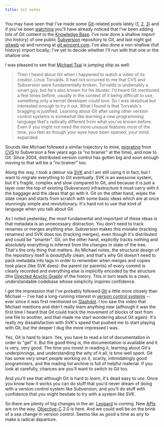 ```yaml
---
title: Git notes
---
```


You may have seen that I've made some [Git](http://www.wincent.com/knowledge-base/Git)-related posts lately ([1](http://www.wincent.com/a/about/wincent/weblog/archives/2007/07/musings_on_subv.php), [2](http://www.wincent.com/a/about/wincent/weblog/archives/2007/07/git_changes.php), [3](http://www.wincent.com/a/about/wincent/weblog/archives/2007/07/a_look_back_bra.php)) and if you've been [watching](http://www.wincent.com/knowledge-base/Special:Recentchanges) you'll have already noticed that I've been adding lots of Git content to the [Knowledge Base](http://www.wincent.com/knowledge-base/Knowledge%20Base). I've now done a shallow import (no history) of one public [Subversion](http://www.wincent.com/knowledge-base/Subversion) repository to Git, and last night got [gitweb](http://www.wincent.com/knowledge-base/gitweb) up and running at [git.wincent.com](http://git.wincent.com/). I've also done a non-shallow (full history) import locally; I've yet to decide whether I'll run with that one or the shallow one.

I was pleased to see that [Michael Tsai](http://mjtsai.com/blog/2007/07/15/subversion-to-git/) is jumping ship as well:

> Then I heard about Git when I happened to watch a video of its creator, Linus Torvalds. It had not occurred to me that CVS and Subversion were fundamentally broken. Torvalds is undeniably a smart guy, but he's also known for his bluster. I'd heard Git mentioned a few times before, usually in the context of it being difficult to use, something only a kernel developer could love. So I was skeptical but interested enough to try it out. What I found is that Torvalds's bragging is justified. Learning about Git after using other version control systems is somewhat like learning a new programming language that's radically different from what you've known before. Even if you might not need the more unusual features most of the time, you feel as though your eyes have been opened, your mind expanded.

Sounds like Michael followed a similar trajectory to mine, [migrating](http://mjtsai.com/blog/2004/08/30/cvs2svn/) from [CVS](http://www.wincent.com/knowledge-base/CVS) to Subversion a few years ago (a "no brainer" at the time), and now to Git. Since 2004, distributed version control has gotten big and soon enough moving to that will be a "no brainer" too.

Along the way, I took a detour via [SVK](http://www.wincent.com/knowledge-base/SVK) and I am still using it in fact, but I want to migrate everything to Git eventually. SVK is an awesome system, but it's fragile, complex and slow compared to Git, and because it is just a layer over the top of existing (Subversion) infrastructure it must carry with it the baggage and the ideas that go with it. Git on the other hand, wipes the slate clean and starts from scratch with some basic ideas which are at once stunningly simple and revolutionary. It's hard not to use that kind of language when you talk about Git.

As I noted yesterday, the most fundamental and important of these ideas is that metadata is an unnecessary distraction. You don't need to track renames or merges anything else. Subversion makes this mistake (tracking renames) and SVK does too (tracking merges), even though it's distributed and could be "smarter". Git, on the other hand, explicitly tracks nothing and absolutely everything is inferred from the changes in state of the tree. That's the only thing that matters. As Michael notes, the structural design of the repository itself is *beautifully* clean; and that's why Git doesn't need to pack metadata into tags in order to remember when merges and copies took place (like SVK does): the parent (or parents) of every commit is clearly recorded and everything else is implicitly encoded by the structure (the [Directed Acyclic Graph](http://eagain.net/articles/git-for-computer-scientists/)) of the history. This in turn leads to a clean, understandable codebase whose simplicity inspires confidence.

I get the impression that I've probably followed [Git](http://www.wincent.com/knowledge-base/Git) a little more closely than Michael -- I've had a long-running interest in [version control systems](http://www.wincent.com/knowledge-base/version%20control%20systems) -- ever since it was first mentioned on [Slashdot](http://www.wincent.com/knowledge-base/Slashdot). I too saw the video that Michael mentions and didn't really learn anything new (although it was the first time I heard that Git could track the movement of blocks of text from one file to another, and that made me start wondering about Git again). It's really my dissatisfaction with SVK's speed that pushed me to start playing with Git, but the deeper I dug the more impressed I was.

Yes, Git is hard to learn. Yes, you have to read a *lot* of documentation in order to "get" it. But the good thing is, the documentation *is* available and it is very, very good. The time you invest in reading it, learning about Git's underpinnings, and understanding the *why* of it all, is time well spent. Git has some very smart people working on it, scarily, intimidatingly good programmers, and the mailing list archive is full of helpful material. If you look at carefully, chances are you'll want to switch to Git too.

And you'll see that although Git is hard to *learn*, it's dead easy to *use*. Once you know how it works you can do stuff that you'd never dream of doing with a version control system like Subversion; and you'll do stuff with confidence that you might hesitate to try with a system like SVK.

So there are plenty of big changes in the air. [Leopard](http://www.wincent.com/knowledge-base/Leopard) is coming. New [APIs](http://www.wincent.com/knowledge-base/APIs) are on the way. [Objective-C](http://www.wincent.com/knowledge-base/Objective-C) 2.0 is here. And we could well be on the brink of a sea change in version control. Seems like as good a time as any to make a radical departure.
